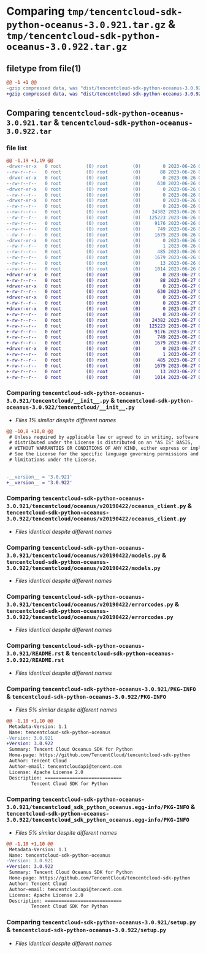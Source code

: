 # Comparing `tmp/tencentcloud-sdk-python-oceanus-3.0.921.tar.gz` & `tmp/tencentcloud-sdk-python-oceanus-3.0.922.tar.gz`

## filetype from file(1)

```diff
@@ -1 +1 @@
-gzip compressed data, was "dist/tencentcloud-sdk-python-oceanus-3.0.921.tar", last modified: Mon Jun 26 00:29:34 2023, max compression
+gzip compressed data, was "dist/tencentcloud-sdk-python-oceanus-3.0.922.tar", last modified: Tue Jun 27 00:29:50 2023, max compression
```

## Comparing `tencentcloud-sdk-python-oceanus-3.0.921.tar` & `tencentcloud-sdk-python-oceanus-3.0.922.tar`

### file list

```diff
@@ -1,19 +1,19 @@
-drwxr-xr-x   0 root         (0) root         (0)        0 2023-06-26 00:29:34.000000 tencentcloud-sdk-python-oceanus-3.0.921/
--rw-r--r--   0 root         (0) root         (0)       88 2023-06-26 00:29:34.000000 tencentcloud-sdk-python-oceanus-3.0.921/setup.cfg
-drwxr-xr-x   0 root         (0) root         (0)        0 2023-06-26 00:29:34.000000 tencentcloud-sdk-python-oceanus-3.0.921/tencentcloud/
--rw-r--r--   0 root         (0) root         (0)      630 2023-06-26 00:29:34.000000 tencentcloud-sdk-python-oceanus-3.0.921/tencentcloud/__init__.py
-drwxr-xr-x   0 root         (0) root         (0)        0 2023-06-26 00:29:34.000000 tencentcloud-sdk-python-oceanus-3.0.921/tencentcloud/oceanus/
--rw-r--r--   0 root         (0) root         (0)        0 2023-06-26 00:29:34.000000 tencentcloud-sdk-python-oceanus-3.0.921/tencentcloud/oceanus/__init__.py
-drwxr-xr-x   0 root         (0) root         (0)        0 2023-06-26 00:29:34.000000 tencentcloud-sdk-python-oceanus-3.0.921/tencentcloud/oceanus/v20190422/
--rw-r--r--   0 root         (0) root         (0)        0 2023-06-26 00:29:34.000000 tencentcloud-sdk-python-oceanus-3.0.921/tencentcloud/oceanus/v20190422/__init__.py
--rw-r--r--   0 root         (0) root         (0)    24382 2023-06-26 00:29:34.000000 tencentcloud-sdk-python-oceanus-3.0.921/tencentcloud/oceanus/v20190422/oceanus_client.py
--rw-r--r--   0 root         (0) root         (0)   125223 2023-06-26 00:29:34.000000 tencentcloud-sdk-python-oceanus-3.0.921/tencentcloud/oceanus/v20190422/models.py
--rw-r--r--   0 root         (0) root         (0)     9176 2023-06-26 00:29:34.000000 tencentcloud-sdk-python-oceanus-3.0.921/tencentcloud/oceanus/v20190422/errorcodes.py
--rw-r--r--   0 root         (0) root         (0)      749 2023-06-26 00:29:34.000000 tencentcloud-sdk-python-oceanus-3.0.921/README.rst
--rw-r--r--   0 root         (0) root         (0)     1679 2023-06-26 00:29:34.000000 tencentcloud-sdk-python-oceanus-3.0.921/PKG-INFO
-drwxr-xr-x   0 root         (0) root         (0)        0 2023-06-26 00:29:34.000000 tencentcloud-sdk-python-oceanus-3.0.921/tencentcloud_sdk_python_oceanus.egg-info/
--rw-r--r--   0 root         (0) root         (0)        1 2023-06-26 00:29:34.000000 tencentcloud-sdk-python-oceanus-3.0.921/tencentcloud_sdk_python_oceanus.egg-info/dependency_links.txt
--rw-r--r--   0 root         (0) root         (0)      485 2023-06-26 00:29:34.000000 tencentcloud-sdk-python-oceanus-3.0.921/tencentcloud_sdk_python_oceanus.egg-info/SOURCES.txt
--rw-r--r--   0 root         (0) root         (0)     1679 2023-06-26 00:29:34.000000 tencentcloud-sdk-python-oceanus-3.0.921/tencentcloud_sdk_python_oceanus.egg-info/PKG-INFO
--rw-r--r--   0 root         (0) root         (0)       13 2023-06-26 00:29:34.000000 tencentcloud-sdk-python-oceanus-3.0.921/tencentcloud_sdk_python_oceanus.egg-info/top_level.txt
--rw-r--r--   0 root         (0) root         (0)     1014 2023-06-26 00:29:34.000000 tencentcloud-sdk-python-oceanus-3.0.921/setup.py
+drwxr-xr-x   0 root         (0) root         (0)        0 2023-06-27 00:29:50.000000 tencentcloud-sdk-python-oceanus-3.0.922/
+-rw-r--r--   0 root         (0) root         (0)       88 2023-06-27 00:29:50.000000 tencentcloud-sdk-python-oceanus-3.0.922/setup.cfg
+drwxr-xr-x   0 root         (0) root         (0)        0 2023-06-27 00:29:50.000000 tencentcloud-sdk-python-oceanus-3.0.922/tencentcloud/
+-rw-r--r--   0 root         (0) root         (0)      630 2023-06-27 00:29:50.000000 tencentcloud-sdk-python-oceanus-3.0.922/tencentcloud/__init__.py
+drwxr-xr-x   0 root         (0) root         (0)        0 2023-06-27 00:29:50.000000 tencentcloud-sdk-python-oceanus-3.0.922/tencentcloud/oceanus/
+-rw-r--r--   0 root         (0) root         (0)        0 2023-06-27 00:29:50.000000 tencentcloud-sdk-python-oceanus-3.0.922/tencentcloud/oceanus/__init__.py
+drwxr-xr-x   0 root         (0) root         (0)        0 2023-06-27 00:29:50.000000 tencentcloud-sdk-python-oceanus-3.0.922/tencentcloud/oceanus/v20190422/
+-rw-r--r--   0 root         (0) root         (0)        0 2023-06-27 00:29:50.000000 tencentcloud-sdk-python-oceanus-3.0.922/tencentcloud/oceanus/v20190422/__init__.py
+-rw-r--r--   0 root         (0) root         (0)    24382 2023-06-27 00:29:50.000000 tencentcloud-sdk-python-oceanus-3.0.922/tencentcloud/oceanus/v20190422/oceanus_client.py
+-rw-r--r--   0 root         (0) root         (0)   125223 2023-06-27 00:29:50.000000 tencentcloud-sdk-python-oceanus-3.0.922/tencentcloud/oceanus/v20190422/models.py
+-rw-r--r--   0 root         (0) root         (0)     9176 2023-06-27 00:29:50.000000 tencentcloud-sdk-python-oceanus-3.0.922/tencentcloud/oceanus/v20190422/errorcodes.py
+-rw-r--r--   0 root         (0) root         (0)      749 2023-06-27 00:29:50.000000 tencentcloud-sdk-python-oceanus-3.0.922/README.rst
+-rw-r--r--   0 root         (0) root         (0)     1679 2023-06-27 00:29:50.000000 tencentcloud-sdk-python-oceanus-3.0.922/PKG-INFO
+drwxr-xr-x   0 root         (0) root         (0)        0 2023-06-27 00:29:50.000000 tencentcloud-sdk-python-oceanus-3.0.922/tencentcloud_sdk_python_oceanus.egg-info/
+-rw-r--r--   0 root         (0) root         (0)        1 2023-06-27 00:29:50.000000 tencentcloud-sdk-python-oceanus-3.0.922/tencentcloud_sdk_python_oceanus.egg-info/dependency_links.txt
+-rw-r--r--   0 root         (0) root         (0)      485 2023-06-27 00:29:50.000000 tencentcloud-sdk-python-oceanus-3.0.922/tencentcloud_sdk_python_oceanus.egg-info/SOURCES.txt
+-rw-r--r--   0 root         (0) root         (0)     1679 2023-06-27 00:29:50.000000 tencentcloud-sdk-python-oceanus-3.0.922/tencentcloud_sdk_python_oceanus.egg-info/PKG-INFO
+-rw-r--r--   0 root         (0) root         (0)       13 2023-06-27 00:29:50.000000 tencentcloud-sdk-python-oceanus-3.0.922/tencentcloud_sdk_python_oceanus.egg-info/top_level.txt
+-rw-r--r--   0 root         (0) root         (0)     1014 2023-06-27 00:29:50.000000 tencentcloud-sdk-python-oceanus-3.0.922/setup.py
```

### Comparing `tencentcloud-sdk-python-oceanus-3.0.921/tencentcloud/__init__.py` & `tencentcloud-sdk-python-oceanus-3.0.922/tencentcloud/__init__.py`

 * *Files 1% similar despite different names*

```diff
@@ -10,8 +10,8 @@
 # Unless required by applicable law or agreed to in writing, software
 # distributed under the License is distributed on an "AS IS" BASIS,
 # WITHOUT WARRANTIES OR CONDITIONS OF ANY KIND, either express or implied.
 # See the License for the specific language governing permissions and
 # limitations under the License.
 
 
-__version__ = '3.0.921'
+__version__ = '3.0.922'
```

### Comparing `tencentcloud-sdk-python-oceanus-3.0.921/tencentcloud/oceanus/v20190422/oceanus_client.py` & `tencentcloud-sdk-python-oceanus-3.0.922/tencentcloud/oceanus/v20190422/oceanus_client.py`

 * *Files identical despite different names*

### Comparing `tencentcloud-sdk-python-oceanus-3.0.921/tencentcloud/oceanus/v20190422/models.py` & `tencentcloud-sdk-python-oceanus-3.0.922/tencentcloud/oceanus/v20190422/models.py`

 * *Files identical despite different names*

### Comparing `tencentcloud-sdk-python-oceanus-3.0.921/tencentcloud/oceanus/v20190422/errorcodes.py` & `tencentcloud-sdk-python-oceanus-3.0.922/tencentcloud/oceanus/v20190422/errorcodes.py`

 * *Files identical despite different names*

### Comparing `tencentcloud-sdk-python-oceanus-3.0.921/README.rst` & `tencentcloud-sdk-python-oceanus-3.0.922/README.rst`

 * *Files identical despite different names*

### Comparing `tencentcloud-sdk-python-oceanus-3.0.921/PKG-INFO` & `tencentcloud-sdk-python-oceanus-3.0.922/PKG-INFO`

 * *Files 5% similar despite different names*

```diff
@@ -1,10 +1,10 @@
 Metadata-Version: 1.1
 Name: tencentcloud-sdk-python-oceanus
-Version: 3.0.921
+Version: 3.0.922
 Summary: Tencent Cloud Oceanus SDK for Python
 Home-page: https://github.com/TencentCloud/tencentcloud-sdk-python
 Author: Tencent Cloud
 Author-email: tencentcloudapi@tencent.com
 License: Apache License 2.0
 Description: ============================
         Tencent Cloud SDK for Python
```

### Comparing `tencentcloud-sdk-python-oceanus-3.0.921/tencentcloud_sdk_python_oceanus.egg-info/PKG-INFO` & `tencentcloud-sdk-python-oceanus-3.0.922/tencentcloud_sdk_python_oceanus.egg-info/PKG-INFO`

 * *Files 5% similar despite different names*

```diff
@@ -1,10 +1,10 @@
 Metadata-Version: 1.1
 Name: tencentcloud-sdk-python-oceanus
-Version: 3.0.921
+Version: 3.0.922
 Summary: Tencent Cloud Oceanus SDK for Python
 Home-page: https://github.com/TencentCloud/tencentcloud-sdk-python
 Author: Tencent Cloud
 Author-email: tencentcloudapi@tencent.com
 License: Apache License 2.0
 Description: ============================
         Tencent Cloud SDK for Python
```

### Comparing `tencentcloud-sdk-python-oceanus-3.0.921/setup.py` & `tencentcloud-sdk-python-oceanus-3.0.922/setup.py`

 * *Files identical despite different names*

